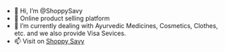 - 👋 Hi, I’m @ShoppySavy
- 👀 Online product selling platform
- 🌱 I’m currently dealing with Ayurvedic Medicines, Cosmetics, Clothes, etc. and we also provide Visa Sevices.
- 📫 Visit on <a href="https://www.shoppysavy.com">Shoppy Savy

<!---
ShoppySavy/ShoppySavy is a ✨ special ✨ repository because its `README.md` (this file) appears on your GitHub profile.
You can click the Preview link to take a look at your changes.
--->
